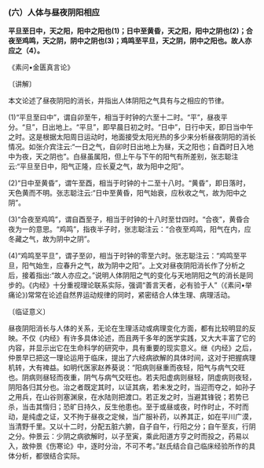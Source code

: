 ### (六）人体与昼夜阴阳相应

**平旦至日中，天之阳，阳中之阳也(1)；日中至黄昏，天之阳，阳中之阴也(2)；合夜至鸡鸣，天之阴，阴中之阴也(3)；鸡鸣至平旦，天之阴，阴中之阳也。故人亦应之（4）。**

​《素问•金匮真言论》

〔讲解〕

本文论述了昼夜阴阳的消长，并指出人体阴阳之气具有与之相应的节律。

(1)“平旦至曰中”，谓自卯至午，相当于时钟的六至十二时。“平”，昼夜平分。“旦”，日出地上。“平旦”，即早晨日初之时。“日中”，日行中天，即日当中午之时。这是根据太阳周日运动时，地面接受太阳光热的多少来分析昼夜阴阳的消长情况。如张介宾注云:“一日之气，自卯时日出地上为昼，天之阳也；自酉时日入地中为夜，天之阴也”。白昼虽属阳，但上午与下午的阳气有所差别，张志聪注云:“平旦至日中，阳气正隆，应长夏之气，故为阳中之阳”。

(2)“日中至黄昏”，谓午至酉，相当于时钟的十二至十八时。“黄昏”，即日落时，天色黄而不明。张志聪注云:“日中至黄昏，阳气始衰，应秋收之气，故为阳中之阴”。

(3)“合夜至鸡鸣”，谓自酉至子，相当于时钟的十八时至廿四时。“合夜”，黄昏合夜为一的意思。“鸡鸣”，指夜半子时，张志聪注云：“合夜至鸡鸣，阳气在内，应冬藏之气，故为阴中之阴”。

(4)“鸡鸣至平旦”，谓子至卯，相当于时钟的零至六时。张志聪注云：“鸡鸣至平旦，阳气始生，应春升之气，故为阴中之阳”。上文对昼夜阴阳消长作了分析之后，接着指出:“故人亦应之。”说明人体阴阳之气的变化与天地阴阳之气的消长是同步的。《内经》十分重视理论联系实际，强调“善言天者，必有验于人”（《素问•举痛论》)常常在论述自然界运动规律的同时，紧密结合人体生理、病理活动。

〔临证意义〕

昼夜阴阳消长与人体的关系，无论在生理活动或病理变化方面，都有比较明显的反映。不仅《内经》有许多具体论述，而且两千多年的医学实践，又大大丰富了它的内容，并显示出它在生命科学的研究中，具有重要的现实意义。继《内经》之后，仲景早已把这一理论运用于临床，提出了六经病欲解的具体时间，这对于把握病理机转，大有禆益。如明代医家赵养葵说：“阳病则昼重而夜轻，阳气与病气交旺也。阴病则昼轻而夜重，阴气与病气交旺也。若夫阳虚病则昼轻，阴虚病则夜轻，阴阳各归其分也。治之者既定其时，以证其病，若未发之时，当迎而夺之，如孙子之用兵，在山谷则塞渊泉，在水陆则把渡口。若正发之时，当避其锋锐；若势已杀，当击其惰归；恐旷日持久，反生他患也。至于或昼或夜，时作时止，不时而动，是纯虚之证，又不拘于昼夜之定候，当广服补药，以养其正，如在平川广漠，当清野千里。又以十二时，分配五脏六腑，自子自午，行阳之分；自午至亥，行阴之分。仲景云：少阴之病欲解时，以子至寅，乘此阳道方亨之时而投之，药易以入，故仲景《伤寒论》中，逐时分治，不可不考。”赵氏结合自己临床经验所作的具体分析，都很结合实际。

